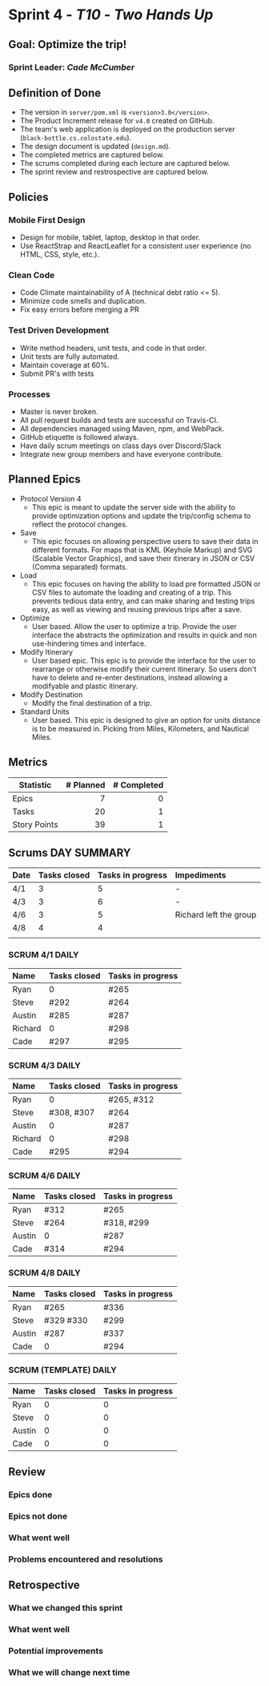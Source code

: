 # Sprint 4 - *T10* - *Two Hands Up*

## Goal: Optimize the trip!
### Sprint Leader: *Cade McCumber*


## Definition of Done

* The version in `server/pom.xml` is `<version>3.0</version>`.
* The Product Increment release for `v4.0` created on GitHub.
* The team's web application is deployed on the production server (`black-bottle.cs.colostate.edu`).
* The design document is updated (`design.md`).
* The completed metrics are captured below.
* The scrums completed during each lecture are captured below.
* The sprint review and restrospective are captured below.


## Policies

### Mobile First Design
* Design for mobile, tablet, laptop, desktop in that order.
* Use ReactStrap and ReactLeaflet for a consistent user experience (no HTML, CSS, style, etc.).

### Clean Code
* Code Climate maintainability of A (technical debt ratio <= 5).
* Minimize code smells and duplication.
* Fix easy errors before merging a PR

### Test Driven Development
* Write method headers, unit tests, and code in that order.
* Unit tests are fully automated.
* Maintain coverage at 60%.
* Submit PR's with tests

### Processes
* Master is never broken. 
* All pull request builds and tests are successful on Travis-CI.
* All dependencies managed using Maven, npm, and WebPack.
* GitHub etiquette is followed always.
* Have daily scrum meetings on class days over Discord/Slack
* Integrate new group members and have everyone contribute.


## Planned Epics
* Protocol Version 4 
    - This epic is meant to update the server side with the ability to provide optimization
    options and update the trip/config schema to reflect the protocol changes.
* Save
    - This epic focuses on allowing perspective users to save their data in different formats. 
    For maps that is KML (Keyhole Markup) and SVG (Scalable Vector Graphics), and save their 
    itinerary in JSON or CSV (Comma separated) formats.
* Load 
    - This epic focuses on having the ability to load pre formatted JSON or CSV files to automate
     the loading and creating of a trip. This prevents tedious data entry, and can make sharing 
     and testing trips easy, as well as viewing and reusing previous trips after a save.
* Optimize
    - User based. Allow the user to optimize a trip. Provide the user interface the 
    abstracts the optimization and results in quick and non use-hindering times and interface.
* Modify Itinerary 
    - User based epic. This epic is to provide the interface for the user to rearrange or otherwise
    modify their current itinerary. So users don't have to delete and re-enter destinations, instead 
    allowing a modifyable and plastic itinerary.
* Modify Destination
    - Modify the final destination of a trip.
* Standard Units
    - User based. This epic is designed to give an option for units distance is to be measured in. 
    Picking from Miles, Kilometers, and Nautical Miles.



## Metrics

| Statistic | # Planned | # Completed |
| --- | ---: | ---: |
| Epics | 7 | 0 |
| Tasks |  20   | 1 | 
| Story Points |  39  | 1 | 


## Scrums DAY SUMMARY

| Date | Tasks closed  | Tasks in progress | Impediments |
| :--- | :--- | :--- | :--- |
| 4/1 | 3 | 5 | - | 
| 4/3 | 3 | 6 | - | 
| 4/6 | 3 | 5 | Richard left the group |
| 4/8 | 4 | 4 | |
| | | | |

### SCRUM 4/1 DAILY
| Name | Tasks closed  | Tasks in progress |
| :--- | :--- | :--- |
| Ryan | 0 | #265 |
| Steve | #292 | #264 |
| Austin | #285 | #287 |
| Richard | 0 | #298 |
| Cade | #297 | #295 |

### SCRUM 4/3 DAILY
| Name | Tasks closed  | Tasks in progress |
| :--- | :--- | :--- |
| Ryan | 0 | #265, #312 |
| Steve | #308, #307 | #264 |
| Austin | 0| #287 |
| Richard | 0 | #298 |
| Cade | #295 | #294 |

### SCRUM 4/6 DAILY
| Name | Tasks closed  | Tasks in progress |
| :--- | :--- | :--- |
| Ryan | #312 | #265 |
| Steve | #264 | #318, #299 |
| Austin | 0 | #287 |
| Cade | #314 | #294 |

### SCRUM 4/8 DAILY
| Name | Tasks closed  | Tasks in progress |
| :--- | :--- | :--- |
| Ryan | #265 | #336 |
| Steve | #329 #330 | #299 |
| Austin | #287 | #337 |
| Cade | 0 | #294 |

### SCRUM (TEMPLATE) DAILY
| Name | Tasks closed  | Tasks in progress |
| :--- | :--- | :--- |
| Ryan | 0 | 0 |
| Steve | 0 | 0 |
| Austin | 0 | 0 |
| Cade | 0 | 0 |


## Review

### Epics done  

### Epics not done 

### What went well

### Problems encountered and resolutions


## Retrospective

### What we changed this sprint

### What went well

### Potential improvements

### What we will change next time
